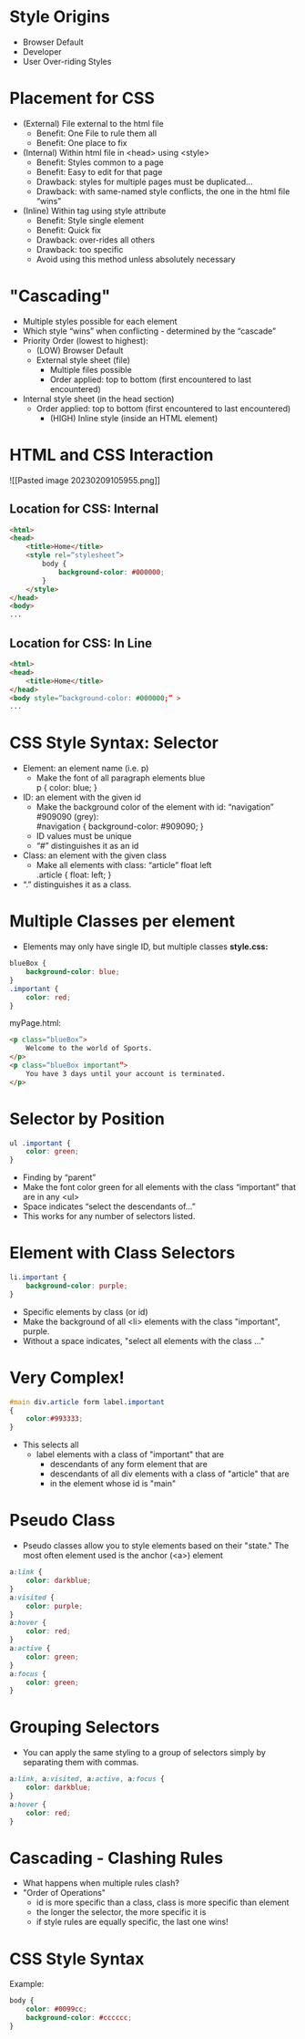 # Style Origins
- Browser Default
- Developer
- User Over-riding Styles

# Placement for CSS
- (External) File external to the html file  
	- Benefit: One File to rule them all  
	- Benefit: One place to fix  
- (Internal) Within html file in \<head> using \<style>  
	- Benefit: Styles common to a page  
	- Benefit: Easy to edit for that page  
	- Drawback: styles for multiple pages must be duplicated...  
	- Drawback: with same-named style conflicts, the one in the html file “wins”  
- (Inline) Within tag using style attribute  
	- Benefit: Style single element  
	- Benefit: Quick fix  
	- Drawback: over-rides all others  
	- Drawback: too specific  
	- Avoid using this method unless absolutely necessary

# "Cascading"
- Multiple styles possible for each element  
- Which style “wins” when conflicting - determined by the “cascade”  
- Priority Order (lowest to highest):  
	- (LOW) Browser Default   
	- External style sheet (file)  
		- Multiple files possible  
		- Order applied: top to bottom (first encountered to last encountered)  
- Internal style sheet (in the head section)  
	- Order applied: top to bottom (first encountered to last encountered)  
		- (HIGH) Inline style (inside an HTML element)

# HTML and CSS Interaction
![[Pasted image 20230209105955.png]]

## Location for CSS: Internal
~~~ html
<html>  
<head>  
	<title>Home</title>  
	<style rel=“stylesheet”>  
		body {  
			background-color: #000000;  
		}  
	</style>  
</head>  
<body>  
...
~~~

## Location for CSS: In Line
~~~ html
<html>  
<head>  
	<title>Home</title>  
</head>  
<body style=“background-color: #000000;” >  
...
~~~

# CSS Style Syntax: Selector
- Element: an element name (i.e. p)  
	- Make the font of all paragraph elements blue  
		p { color: blue; }  
- ID: an element with the given id  
	- Make the background color of the element with id: “navigation” #909090 (grey):  
		\#navigation { background-color: #909090; }  
	- ID values must be unique  
	- “#” distinguishes it as an id  
- Class: an element with the given class  
	- Make all elements with class: “article” float left  
		.article { float: left; }  
- “.” distinguishes it as a class.

# Multiple Classes per element
- Elements may only have single ID, but multiple classes
**style.css:**
~~~ css
blueBox {  
	background-color: blue;  
}  
.important {  
	color: red;  
}
~~~
myPage.html:
~~~ html
<p class=“blueBox”>  
	Welcome to the world of Sports.  
</p>  
<p class=“blueBox important”>  
	You have 3 days until your account is terminated.  
</p>
~~~

# Selector by Position
~~~ css
ul .important {
	color: green;
}
~~~
- Finding by “parent”  
- Make the font color green for all elements with the class “important” that are in any \<ul>  
- Space indicates “select the descendants of...”  
- This works for any number of selectors listed.

# Element with Class Selectors
~~~ css
li.important {
	background-color: purple;
}
~~~
- Specific elements by class (or id)
- Make the background of all \<li> elements with the class "important", purple.
- Without a space indicates, "select all elements with the class ..."

# Very Complex!
~~~ css
#main div.article form label.important
{
	color:#993333;
}
~~~
- This selects all
	- label elements with a class of "important" that are
		- descendants of any form element that are
		- descendants of all div elements with a class of "article" that are
		- in the element whose id is "main"

# Pseudo Class
- Pseudo classes allow you to style elements based on their "state." The most often element used is the anchor (\<a>) element
~~~ css
a:link {  
	color: darkblue;  
}  
a:visited {  
	color: purple;  
}  
a:hover {  
	color: red;  
}  
a:active {  
	color: green;  
}  
a:focus {  
	color: green;  
}
~~~

# Grouping Selectors
- You can apply the same styling to a group of selectors simply by separating them with commas.
~~~ css
a:link, a:visited, a:active, a:focus {  
	color: darkblue;  
}  
a:hover {  
	color: red;  
}
~~~

# Cascading - Clashing Rules
- What happens when multiple rules clash?
- "Order of Operations"
	- id is more specific than a class, class is more specific than element
	- the longer the selector, the more specific it is 
	- if style rules are equally specific, the last one wins!

# CSS Style Syntax
Example: 
~~~ css
body {
	color: #0099cc;
	background-color: #cccccc;
}
~~~